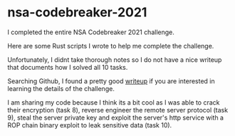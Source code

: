 # nsa-codebreaker-2021

I completed the entire NSA Codebreaker 2021 challenge.

Here are some Rust scripts I wrote to help me complete the challenge.

Unfortunately, I didnt take thorough notes so I do not have a nice writeup that documents how I solved all 10 tasks.

Searching Github, I found a pretty good [writeup](https://github.com/luker983/nsa-codebreaker-2021) if you are interested in learning the details of the challenge.

I am sharing my code because I think its a bit cool as I was able to crack their encryption (task 8), reverse engineer the remote server protocol (task 9), steal the server private key and exploit the server's http service with a ROP chain binary exploit to leak sensitive data (task 10).
